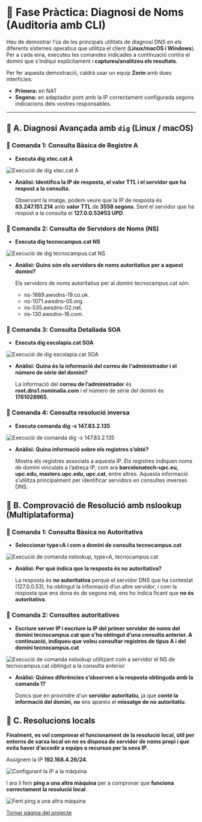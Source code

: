 
# 🧩 Fase Pràctica: Diagnosi de Noms (Auditoria amb CLI)

Heu de demostrar l'ús de les principals utilitats de diagnosi DNS en els diferents sistemes operatius que utilitza el client (**Linux/macOS i Windows**).  
Per a cada eina, executeu les comandes indicades a continuació contra el domini que s’indiqui explícitament i **captureu/analitzeu els resultats**.

Per fer aquesta demostració, caldrà usar un equip **Zorin** amb dues interfícies:
- **Primera:** en NAT  
- **Segona:** en adaptador pont amb la IP correctament configurada segons indicacions dels vostres responsables.

---

## 🔹 A. Diagnosi Avançada amb `dig` (Linux / macOS)

### 🧭 Comanda 1: Consulta Bàsica de Registre A

- **Executa dig xtec.cat A**

<img src="img/3.png" alt="Execució de dig xtec.cat A">

- **Anàlisi: Identifica la IP de resposta, el valor TTL i el servidor que ha respost a la consulta.**

  Observant la imatge, podem veure que la IP de resposta és **83.247.151.214** amb **valor TTL** de **3558 segons**. Sent el servidor que ha respost a la consulta el **127.0.0.53#53 UPD**.

### 🧭 Comanda 2: Consulta de Servidors de Noms (NS)

- **Executa dig tecnocampus.cat NS**

<img src="img/4.png" alt="Execució de dig tecnocampus.cat NS">

- **Anàlisi: Quins són els servidors de noms autoritatius per a aquest domini?**

  Els servidors de noms autoritatius per al domini tecnocampus.cat són:
  - ns-1689.awsdns-19.co.uk.
  - ns-1071.awsdns-05.org.
  - ns-535.awsdns-02.net.
  - ns-130.awsdns-16.com.

### 🧭 Comanda 3: Consulta Detallada SOA

- **Executa dig escolapia.cat SOA**

<img src="img/5.png" alt="Execució de dig escolapia.cat SOA">

- **Anàlisi: Quina és la informació del correu de l'administrador i el número de sèrie del domini?**

  La informació del **correu de l’administrador** és **root.dns1.nominalia.com** i el número de sèrie del domini és **1761028965**.

### 🧭 Comanda 4: Consulta resolució inversa

- **Executa comanda dig -x 147.83.2.135**

<img src="img/6.png" alt="Execució de comanda dig -x 147.83.2.135">

- **Anàlisi: Quina informació sobre els registres s’obté?**

  Mostra els registres associats a aquesta IP. Els registres indiquen noms de domini vinculats a l’adreça IP, com ara **barcelonatech-upc.eu, upc.edu, masters.upc.edu, upc.cat**, entre altres. Aquesta informació s’utilitza principalment per identificar servidors en consultes inverses DNS.

## 🔹 B. Comprovació de Resolució amb nslookup (Multiplataforma)

### 🧭 Comanda 1: Consulta Bàsica no Autoritativa

- **Seleccionar type=A i com a domini de consulta tecnocampus.cat**

<img src="img/7.png" alt="Execució de comanda nslookup, type=A, tecnocampus.cat">

- **Anàlisi: Per què indica que la resposta és no autoritativa?**

  La resposta és **no autoritativa** perquè el servidor DNS que ha contestat (127.0.0.53), ha obtingut la informació d’un altre servidor, i com la resposta que ens dona és de segona mà, ens ho indica ficant que **no és autoritativa**.

### 🧭 Comanda 2: Consultes autoritatives

- **Escriure server IP i escriure la IP del primer servidor de noms del domini tecnocampus.cat que s’ha obtingut d’una consulta anterior. A continuació, indiqueu que voleu consultar registres de tipus A i del domini tecnocampus.cat**

<img src="img/8.png" alt="Execució de comanda nslookup utilitzant com a servidor el NS de tecnocampus.cat obtingut a la consulta anterior">

- **Anàlisi: Quines diferències s’observen a la resposta obtinguda amb la comanda 1?**

  Doncs que en provindre d'un **servidor autoritatiu**, ja que **conté la informació del domini, no** ens apareix el **missatge de no autoritatiu**.

## 🔹 C. Resolucions locals

**Finalment, es vol comprovar el funcionament de la resolució local, útil per entorns de xarxa local on no es disposa de servidor de noms propi i que evita haver d’accedir a equips o recursos per la seva IP.**

Assignem la IP **192.168.4.26/24**.

<img src="img/1.png" alt="Configurant la IP a la màquina">

I ara li fem **ping a una altra màquina** per a comprovar que **funciona correctament la resolució local**.

<img src="img/9.png" alt="Fent ping a una altra màquina">

[Tornar pàgina del projecte](../README.md)

